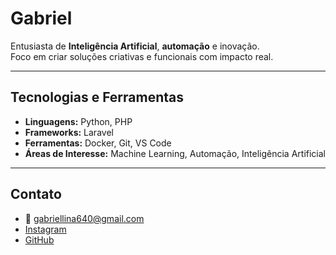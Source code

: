 # Gabriel 

Entusiasta de **Inteligência Artificial**, **automação** e inovação.  
Foco em criar soluções criativas e funcionais com impacto real.

---

## Tecnologias e Ferramentas

- **Linguagens:** Python, PHP  
- **Frameworks:** Laravel  
- **Ferramentas:** Docker, Git, VS Code  
- **Áreas de Interesse:** Machine Learning, Automação, Inteligência Artificial

---

## Contato

- 📧 gabriellina640@gmail.com  
- [Instagram](https://instagram.com/gaahenrique__)  
- [GitHub](https://github.com/gabriellina640)
